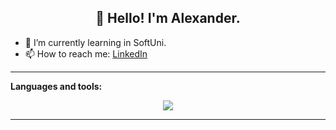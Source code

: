 <h2 align="center">👋 Hello! I'm Alexander.</h2>

-   🌱 I’m currently learning in SoftUni.
-   📫 How to reach me: [LinkedIn](www.linkedin.com/in/aleksandar-petrov-b24021261)

---

**Languages and tools:**

<p align="center">
  <a href="https://skillicons.dev">
    <img src="https://skillicons.dev/icons?i=js,python,django,react,docker,html,css,tailwind,git,postgres,aws" />
  </a>
</p>

---
